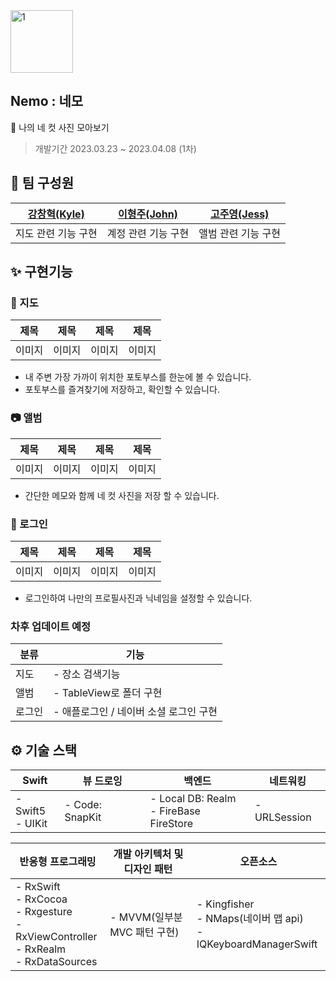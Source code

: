 <img width="100" alt="1" src="https://user-images.githubusercontent.com/108605997/231352131-34d4e272-f916-4d69-ba9f-2520ee5da458.png"> 

## Nemo : 네모
📸 나의 네 컷 사진 모아보기  
> 개발기간 2023.03.23 ~ 2023.04.08 (1차)

## 👥 팀 구성원
|[강창혁(Kyle)](https://github.com/KangChangHyeok)|[이형주(John)](https://github.com/HJLEE-22)|[고주영(Jess)](https://github.com/jessicakohh)|
|---|---|---|
|지도 관련 기능 구현|계정 관련 기능 구현|앨범 관련 기능 구현|

## ✨ 구현기능
### 📍 지도
|제목|제목|제목|제목|
|---|---|---|---|
|이미지|이미지|이미지|이미지|
 - 내 주변 가장 가까이 위치한 포토부스를 한눈에 볼 수 있습니다.
 - 포토부스를 즐겨찾기에 저장하고, 확인할 수 있습니다.

### 📷 앨범
|제목|제목|제목|제목|
|---|---|---|---|
|이미지|이미지|이미지|이미지|
 - 간단한 메모와 함께 네 컷 사진을 저장 할 수 있습니다.

### 🔐 로그인
|제목|제목|제목|제목|
|---|---|---|---|
|이미지|이미지|이미지|이미지|
 - 로그인하여 나만의 프로필사진과 닉네임을 설정할 수 있습니다.

### 차후 업데이트 예정
|분류|기능|
|---|---|
|지도| - 장소 검색기능|
|앨범| - TableView로 폴더 구현|
|로그인| - 애플로그인 / 네이버 소셜 로그인 구현|



## ⚙️ 기술 스택
|Swift|뷰 드로잉|백엔드|네트워킹|
|---|---|---|---|
|- Swift5 <br> - UIKit|- Code: SnapKit|- Local DB: Realm <br> - FireBase FireStore|- URLSession|

|반응형 프로그래밍|개발 아키텍처 및 디자인 패턴|오픈소스|
|---|---|---|
|- RxSwift <br> - RxCocoa <br> - Rxgesture <br> - RxViewController <br> - RxRealm <br> - RxDataSources | - MVVM(일부분 MVC 패턴 구현)|- Kingfisher <br> - NMaps(네이버 맵 api) <br> - IQKeyboardManagerSwift|

